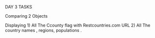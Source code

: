 DAY 3 TASKS


Comparing 2  Objects

Displaying 
    1) All The Ccounty flag with Restcountries.com URL
    2) All The country names , regions, populations .